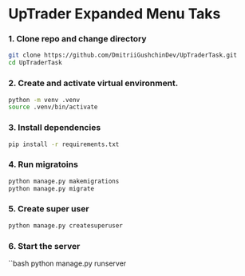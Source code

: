# UpTrader Expanded Menu Taks
### 1. Clone repo and change directory 

```bash
git clone https://github.com/DmitriiGushchinDev/UpTraderTask.git
cd UpTraderTask
```
### 2. Create and activate virtual environment.
```bash
python -m venv .venv
source .venv/bin/activate
```
### 3. Install dependencies
```bash
pip install -r requirements.txt
```
### 4. Run migratoins
```bash
python manage.py makemigrations
python manage.py migrate
```
### 5. Create super user
```bash
python manage.py createsuperuser
```
### 6. Start the server
``bash
python manage.py runserver
```
